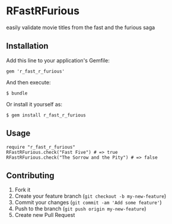# RFastRFurious

easily validate movie titles from the fast and the furious saga

## Installation

Add this line to your application's Gemfile:

    gem 'r_fast_r_furious'

And then execute:

    $ bundle

Or install it yourself as:

    $ gem install r_fast_r_furious

## Usage

    require "r_fast_r_furious"
    RFastRFurious.check("Fast Five") # => true
    RFastRFurious.check("The Sorrow and the Pity") # => false

## Contributing

1. Fork it
2. Create your feature branch (`git checkout -b my-new-feature`)
3. Commit your changes (`git commit -am 'Add some feature'`)
4. Push to the branch (`git push origin my-new-feature`)
5. Create new Pull Request
